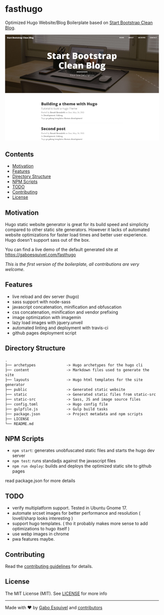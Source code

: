 # fasthugo
Optimized Hugo Website/Blog Boilerplate based on [Start Bootstrap Clean Blog](http://startbootstrap.com/template-overviews/clean-blog/).

![Screenshot](https://raw.githubusercontent.com/gaboesquivel/fasthugo/master/.images/theme.png)


## Contents

- [Motivation](#motivation)
- [Features](#features)
- [Directory Structure](#directory-structure)
- [NPM Scripts](#npm-scripts)
- [TODO](#todo)
- [Contributing](#contributing)
- [License](#license)

## Motivation

Hugo static website generator is great for its build speed and simplicity compared to other static site generators. However it lacks of automated website optimizations for faster load times and better user experience. Hugo doesn't support sass out of the box.

You can find a live demo of the default generated site at https://gaboesquivel.com/fasthugo

_This is the first version of the boilerplate, all contributions are very welcome._

## Features

- live reload and dev server (hugo)
- sass support with node-sass
- javascript concatenation, minification and obfuscation
- css concatenation, minification and vendor prefixing
- image optimization with imagemin
- lazy load images with jquery.unveil
- automated linting and deployment with travis-ci
- github pages deployment script

## Directory Structure
```
.
├── archetypes              -> Hugo archetypes for the hugo cli
├── content                 -> Markdown files used to generate the site
├── layouts                 -> Hugo html templates for the site generator
├── public                  -> Generated static website
├── static                  -> Generated static files from static-src
├── static-src              -> Sass, JS and image source files
├── config.toml             -> Hugo config file
├── gulpfile.js             -> Gulp build tasks
├── package.json            -> Project metadata and npm scripts
├── LICENSE
└── README.md
```

## NPM Scripts

- `npm start`: generates unobfuscated static files and starts the hugo dev server
- `npm test`: runs standadjs against the javascript files
- `npm run deploy`:  builds and deploys the optimized static site to github pages

read package.json for more details

## TODO

- verify multiplatform support. Tested in Ubuntu Gnome 17.
- automate srcset images for better performance and resolution ( lovell/sharp looks interesting )
- support hugo templates. ( tho it probably makes more sense to add optimizations to hugo itself )
- use webp images in chrome
- pwa features maybe.

## Contributing

Read the [contributing guidelines](CONTRIBUTING.md) for details.

## License

The MIT License (MIT).
See [LICENSE](https://github.com/gaboesquivel/fasthugo/LICENSE) for more info

---
Made with ♥ by [Gabo Esquivel](https://gaboesquivel.com) and [contributors](https://github.com/gaboesquivel/fasthugo/graphs/contributors)
